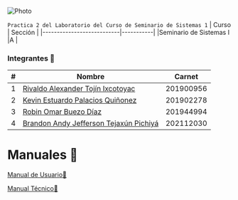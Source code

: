 ![Photo](./Documentación/PhotoBucketv2.png)

`Practica 2 del Laboratorio del Curso de Seminario de Sistemas 1`
| Curso | Sección |
|---------------------------|-----------|
|Seminario de Sistemas I |A |

### Integrantes 🚀

| #   | Nombre                                                                    | Carnet    |
| --- | ------------------------------------------------------------------------- | --------- |
| 1   | [Rivaldo Alexander Tojín Ixcotoyac](https://github.com/rivalTj7)          | 201900956 |
| 2   | [Kevin Estuardo Palacios Quiñonez](https://github.com/KevinPalaciosQ)     | 201902278 |
| 3   | [Robin Omar Buezo Díaz](https://github.com/robinbuezo11)                  | 201944994 |
| 4   | [Brandon Andy Jefferson Tejaxún Pichiyá](https://github.com/brandonT2002) | 202112030 |

# Manuales 📖

[Manual de Usuario👤](./Documentación/ManualUsuario.md)

[Manual Técnico🔧](./Documentación/ManualTecnico.md)
